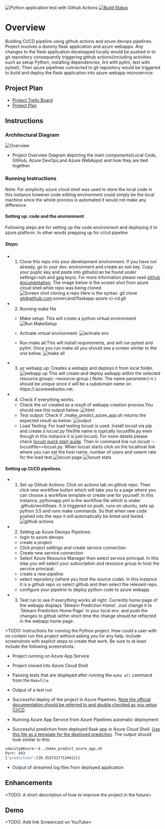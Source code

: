 ![Python application test with Github Actions](https://github.com/sonercand/flaskapp-azure-ci-cd/actions/workflows/pythonapp.yml/badge.svg) [![Build Status](https://dev.azure.com/sonercand/flask-ml-deploy/_apis/build/status/sonercand.flaskapp-azure-ci-cd?branchName=main)](https://dev.azure.com/sonercand/flask-ml-deploy/_build/latest?definitionId=8&branchName=main)


# Overview
Building CI/CD pipeline using github actions and azure devops pipelines. Project involves a dummy flask application and azure webapps. 
Any changes to the flask application developped locally would be pushed in to git repository consequently triggering github actions(including activities such as setup Python, installing dependencies, lint with pylint, test with pytest). Then azure pipelines connected to git repository would be triggered to build and deploy the flask application into azure webapp microservice.



## Project Plan
* [Project Trello Board](https://trello.com/b/DTgl4eeb/building-ci-cd-pipeline)
* [Project Plan](https://docs.google.com/spreadsheets/d/1hhWwv4-5kIjGAPCK1zGWjlT58VBuoIrDHjL-ercclaE/edit?usp=sharing)

## Instructions
### Architectural Diagram
![Overview](https://github.com/sonercand/flaskapp-azure-ci-cd/blob/main/diagrams/overview_diagram.jpg)  
* Project Overview Diagram depicting the main components(Local Code, GitHub, Azure DevOps,and Azure WebApps) and how they are tied together.
### Running Instructions
Note: For simplicity azure cloud shell was used to store the local code in this instance however code editing environment could simply be the local machine since the whole process is automated it would not make any difference. 
#### Setting up: code and the environment
Following steps are for setting up the code environment and deploying it to azure platform. In other words prepping up for ci/cd pipeline
##### Steps:
* 1. Clone this repo into your development environment. If you have not already, go to your dev. environment and create an ssh key. Copy your puplic key and paste into github(can be found under settings>ssh and gpg keys). For more information please read [github documentation](https://docs.github.com/en/github/authenticating-to-github/adding-a-new-ssh-key-to-your-github-account). The image below is the screen shot from azure cloud shell while repo was being cloned. 
![Screen shot cloning a repo](https://github.com/sonercand/flaskapp-azure-ci-cd/blob/main/diagrams/cloning_repo_to_azure.PNG)
Here is the syntax: git clone git@github.com:sonercand/flaskapp-azure-ci-cd.git
* 2. Running make file
  * Make setup: This will create a python virtual environment ![Run MakeSetup](https://github.com/sonercand/flaskapp-azure-ci-cd/blob/main/diagrams/Image%2005-04-2021%20at%2015.55.jpg)
  
  * Activate virtual environment: ![activate env](https://github.com/sonercand/flaskapp-azure-ci-cd/blob/main/diagrams/Image%2005-04-2021%20at%2016.11.jpg)
  
  * Run make all:This will install requirements, and will run pytest and pylint. Once you run make all you should see a screen similar to the one below. ![make all](https://github.com/sonercand/flaskapp-azure-ci-cd/blob/main/diagrams/Image%2005-04-2021%20at%2016.36.jpg)
  
* 3. az webapp up: Creates a webapp and deploys it from local folder. ![webapp up](https://github.com/sonercand/flaskapp-azure-ci-cd/blob/main/diagrams/Image%2005-04-2021%20at%2017.57.jpg) This will create and deploy webapp within the selected resource group(--resource-group <rg name>).Note: The name parameter(-n <name>) should be unique since it will be a subdomain name on https://<name>.azurewebsites.net.
* 4. Check if everything works. 
   * Check the url created as a result of webapp creation process.You should see this output below: ![html](https://github.com/sonercand/flaskapp-azure-ci-cd/blob/main/diagrams/Image%2005-04-2021%20at%2020.27.jpg)
   * Test output: Check if ./make_predict_azure_app.sh returns the expected result as below: ![output](https://github.com/sonercand/flaskapp-azure-ci-cd/blob/main/diagrams/Image%2005-04-2021%20at%2020.42.jpg)
   * Load Testing: For load testing locust is used. Install locust via pip and create a locust.py file(file name is typically locustfile.py even though in this instance it is just locust). For more details please check [locust quick start guide](https://docs.locust.io/en/stable/quickstart.html). Then in command line run locust --locustfile==locust.py. When locust starts click on the localhost link where you can set the host name, number of users and swarm rate for the load test.![locust page](https://github.com/sonercand/flaskapp-azure-ci-cd/blob/main/diagrams/Image%2006-04-2021%20at%2017.04.jpg) ![locust stats](https://github.com/sonercand/flaskapp-azure-ci-cd/blob/main/diagrams/Image%2006-04-2021%20at%2017.03.jpg)
#### Setting up CI/CD pipelines.
* 1. Set up Github Actions: Click on actions tab on github repo. Then click new workflow button which will take you to a page where you can choose a workflow template or create one for yourself. In this instance, pythonapp.yml is the workflow file which is under .github/workflows. It is triggered on push, runs on ubuntu, sets up python 3.5 and runs make commands. So that when new code pushed into the repo it will automatically be linted and tested.![github actions](https://github.com/sonercand/flaskapp-azure-ci-cd/blob/main/diagrams/Image%2006-04-2021%20at%2017.34.jpg)
* 2. Setting up Azure Devops Pipelines:
   * login to azure devops
   * create a project
   * Click project settings and create service connection. 
   * Create new service connection
   * Select Azure Resource Manager then select service principal. In this step you will select your subscription and resource group to host the service principal.
   * create a new pipeline 
   * select repository (where you host the source code). In this instance it is a github repo so select github and then select the relevant repo. 
   * configure your pipeline to deploy python code to azure webapp.
* 3. Test run to see if everything works all right. Currently home page of the webapp displays 'Sklearn Prediction Home'. Just change it to 'Sklearn Prediction Home Page' in your local env. and push the changes to github within short time the change should be reflected in the webapp home page. 
  

 
 
<TODO:  Instructions for running the Python project.  How could a user with no context run this project without asking you for any help.  Include screenshots with explicit steps to create that work. Be sure to at least include the following screenshots:

* Project running on Azure App Service

* Project cloned into Azure Cloud Shell

* Passing tests that are displayed after running the `make all` command from the `Makefile`

* Output of a test run

* Successful deploy of the project in Azure Pipelines.  [Note the official documentation should be referred to and double checked as you setup CI/CD](https://docs.microsoft.com/en-us/azure/devops/pipelines/ecosystems/python-webapp?view=azure-devops).

* Running Azure App Service from Azure Pipelines automatic deployment

* Successful prediction from deployed flask app in Azure Cloud Shell.  [Use this file as a template for the deployed prediction](https://github.com/udacity/nd082-Azure-Cloud-DevOps-Starter-Code/blob/master/C2-AgileDevelopmentwithAzure/project/starter_files/flask-sklearn/make_predict_azure_app.sh).
The output should look similar to this:

```bash
udacity@Azure:~$ ./make_predict_azure_app.sh
Port: 443
{"prediction":[20.35373177134412]}
```

* Output of streamed log files from deployed application

> 

## Enhancements

<TODO: A short description of how to improve the project in the future>

## Demo 

<TODO: Add link Screencast on YouTube>


